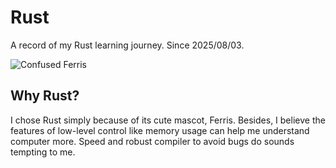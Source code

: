# Rust
A record of my Rust learning journey. Since 2025/08/03.

![Confused Ferris](https://rust-book.cs.brown.edu/img/ferris/does_not_compile.svg)

## Why Rust?
I chose Rust simply because of its cute mascot, Ferris. Besides, I believe the features of low-level control like memory usage can help me understand computer more. Speed and robust compiler to avoid bugs do sounds tempting to me. 
